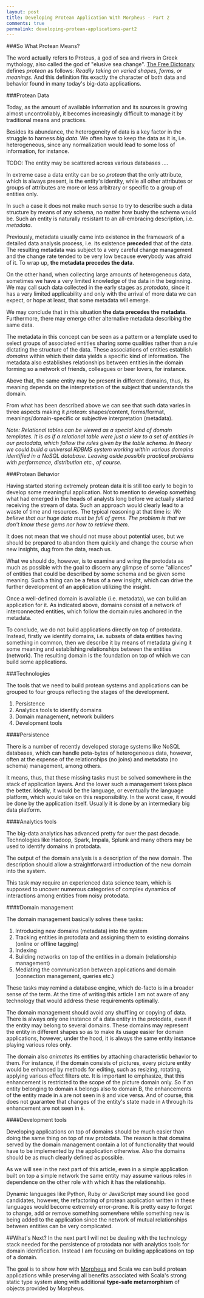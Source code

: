 ```yaml
---
layout: post
title: Developing Protean Application With Morpheus - Part 2
comments: true
permalink: developing-protean-applications-part2
---
```

###So What Protean Means?

The word actually refers to Proteus, a god of sea and rivers in Greek mythology,
also called the god of "elusive sea change". [The Free Dictonary](http://www.thefreedictionary.com/protean)
defines *protean* as follows: *Readily taking on varied shapes, forms, or meanings*. And this
definition fits exactly the character of both data and behavior found in many
today's big-data applications.

###Protean Data

Today, as the amount of available information and its sources is growing almost
uncontrollably, it becomes increasingly difficult to manage it by traditional means
and practices.

Besides its abundance, the heterogeneity of data is a key factor in the struggle to
harness *big data*. We often have to keep the data as it is, i.e. heterogeneous,
since any normalization would lead to some loss of information, for instance.

TODO: The entity may be scattered across various databases ....

In extreme case a data entity can be so *protean* that the only attribute, which is
always present, is the entity's identity, while all other attributes or
groups of attributes are more or less arbitrary or specific to a group of entities only.

In such a case it does not make much sense to try to describe such a data
structure by means of any schema, no matter how bushy the schema would be.
Such an entity is naturally resistant to an all-embracing description, i.e. *metadata*.

Previously, metadata usually came into existence in the framework of a detailed data
analysis process, i.e. its existence **preceded** that of the data. The resulting metadata
was subject to a very careful change management and the change rate tended to be very low
because everybody was afraid of it. To wrap up, **the metadata precedes the data**.

On the other hand, when collecting large amounts of heterogeneous data, sometimes we have
a very limited knowledge of the data in the beginning. We may call such data
collected in the early stages as *protodata*, since it has a very limited applicability
and only with the arrival of more data we can expect, or hope at least, that some
metadata will emerge.

We may conclude that in this situation **the data precedes the metadata**.
Furthermore, there may emerge other alternative metadata describing the same data.

The metadata in this concept can be seen as a pattern or a template used to select groups of
associated entities sharing some qualities rather than a rule dictating
the structure of the data. These associations of entities establish *domains* within
which their data yields a specific kind of information. The metadata also establishes
relationships between entities in the domain forming so a network of friends,
colleagues or beer lovers, for instance.

Above that, the same entity may be present in different domains, thus, its meaning
depends on the interpretation of the subject that understands the domain.

From what has been described above we can see that such data varies in three
aspects making it *protean*: shapes/content, forms/format, meanings/domain-specific
or subjective interpretation (metadata).

*Note: Relational tables can be viewed as a special kind of domain templates.
It is as if a relational table were just a view to a set of entities in our protodata,
which follow the rules given by the table schema. In theory we could build a universal
RDBMS system working within various domains identified in a NoSQL database. Leaving
aside possible practical problems with performance, distribution etc., of course.*

###Protean Behavior

Having started storing extremely protean data it is still too early to begin to develop
some meaningful application. Not to mention to develop something what had emerged in
the heads of analysts long before we actually started receiving the stream of data.
Such an approach would clearly lead to a waste of time and resources. The typical
reasoning at that time is: *We believe that our huge data must be full of gems.
The problem is that we don't know these gems nor how to retrieve them.*

It does not mean that we should not muse about potential uses, but we should
be prepared to abandon them quickly and change the course when new insights,
dug from the data, reach us.

What we should do, however, is to examine and wring the protodata as much as
possible with the goal to discern any glimpse of some "alliances" of entities that
could be described by some schema and be given some meaning. Such a thing can be
a fetus of a new insight, which can drive the further development of an application
utilizing the insight.

Once a well-defined domain is available (i.e. metadata), we can build
an application for it. As indicated above, domains consist of a network of
interconnected entities, which follow the domain rules anchored in the metadata.

To conclude, we do not build applications directly on top of protodata.
Instead, firstly we identify domains, i.e. subsets of data entities having
something in common, then we describe it by means of metadata giving it some
meaning and establishing relationships between the entities (network).
The resulting domain is the foundation on top of which we can build some applications.

###Technologies

The tools that we need to build protean systems and applications can be grouped
to four groups reflecting the stages of the development.

  1. Persistence
  2. Analytics tools to identify domains
  3. Domain management, network builders
  4. Development tools

####Persistence

There is a number of recently developed storage systems like NoSQL databases,
which can handle peta-bytes of heterogeneous data, however, often at the expense
of the relationships (no joins) and metadata (no schema) management, among others.

It means, thus, that these missing tasks must be solved somewhere in the stack of
application layers. And the lower such a management takes place the better.
Ideally, it would be the language, or eventually the language platform, which
would take on this responsibility. In the worst case, it would be done by the application
itself. Usually it is done by an intermediary big data platform.

####Analytics tools

The big-data analytics has advanced pretty far over the past decade. Technologies
like Hadoop, Spark, Impala, Splunk and many others may be used to identify domains in
protodata.

The output of the domain analysis is a description of the new domain. The description
should allow a straightforward introduction of the new domain into the system.

This task may require an experienced data science team, which is supposed to uncover
numerous categories of complex dynamics of interactions among entities from noisy protodata.

####Domain management

The domain management basically solves these tasks:

  1. Introducing new domains (metadata) into the system
  2. Tracking entities in protodata and assigning them to existing domains (online or offline tagging)
  3. Indexing
  4. Building networks on top of the entities in a domain (relationship management)
  5. Mediating the communication between applications and domain (connection management, queries etc.)

These tasks may remind a database engine, which de-facto is in a broader sense of the term.
At the time of writing this article I am not aware of any technology that would
address these requirements optimally.

The domain management should avoid any shuffling or copying of data. There is
always only one instance of a data entity in the protodata, even if
the entity may belong to several domains. These domains may represent the
entity in different shapes so as to make its usage easier for domain applications,
however, under the hood, it is always the same entity instance playing various
roles only.

The domain also *animates* its entities by attaching characteristic behavior to them.
For instance, if the domain consists of pictures, every picture entity would
be enhanced by methods for editing, such as resizing, rotating, applying various effect
filters etc. It is important to emphasize, that this enhancement is restricted to the scope of
the picture domain only. So if an entity belonging to domain `A` belongs also
to domain B, the enhancements of the entity made in `A` are not seen in `B`
and vice versa. And of course, this does not guarantee that changes of the entity's state
made in `A` through its enhancement are not seen in `B`.


####Development tools

Developing applications on top of domains should be much easier than doing
the same thing on top of raw protodata. The reason is that domains served
by the domain management contain a lot of functionality that would have to be
implemented by the application otherwise. Also the domains should be as much
clearly defined as possible.

As we will see in the next part of this article, even in a simple application
built on top a simple network the same entity may assume various roles in dependence
on the other role with which it has the relationship.

Dynamic languages like Python, Ruby or JavaScript may sound like good candidates,
however, the refactoring of protean application written in these languages would become
extremely error-prone. It is pretty easy to forget to change, add or remove
something somewhere while something new is being added to the application since
the network of mutual relationships between entities can be very complicated.

##What's Next?
In the next part I will not be dealing with the technology stack
needed for the persistence of protodata nor with analytics tools for domain identification.
Instead I am focusing on building applications on top of a domain.

The goal is to show how with [Morpheus](https://github.com/zslajchrt/morpheus) and Scala
we can build protean applications while preserving all benefits associated with Scala's strong
static type system along with additional **type-safe metamorphism** of objects
provided by Morpheus.
